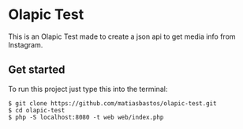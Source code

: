 # Olapic Test
This is an Olapic Test made to create a json api to get media info from Instagram.
## Get started
To run this project just type this into the terminal:
```
$ git clone https://github.com/matiasbastos/olapic-test.git
$ cd olapic-test
$ php -S localhost:8080 -t web web/index.php
```
